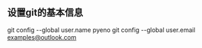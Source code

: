 #
## 设置git的基本信息
git config --global user.name pyeno
git config --global user.email examples@outlook.com